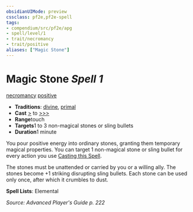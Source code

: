```yaml
---
obsidianUIMode: preview
cssclass: pf2e,pf2e-spell
tags:
- compendium/src/pf2e/apg
- spell/level/1
- trait/necromancy
- trait/positive
aliases: ["Magic Stone"]
---
```

# Magic Stone *Spell 1*   
[necromancy](../../rules/traits/necromancy.md)  [positive](../../rules/traits/positive.md)  

- **Traditions**: [divine](../../rules/traits/divine.md), [primal](../../rules/traits/primal.md)
- **Cast** [>](../../rules/core-rulebook/chapter-9-playing-the-game.md#Actions "Single Action") to [>>>](../../rules/core-rulebook/chapter-9-playing-the-game.md#Actions "Three-Action") 
- **Range**touch
- **Targets**1 to 3 non-magical stones or sling bullets
- **Duration**1 minute

You pour positive energy into ordinary stones, granting them temporary magical properties. You can target 1 non-magical stone or sling bullet for every action you use [Casting this Spell](../../rules/actions/cast-a-spell.md).

The stones must be unattended or carried by you or a willing ally. The stones become +1 striking disrupting sling bullets. Each stone can be used only once, after which it crumbles to dust.

**Spell Lists**: Elemental

*Source: Advanced Player's Guide p. 222*